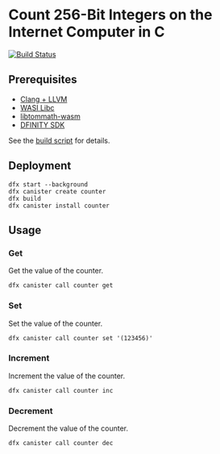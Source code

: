 # Count 256-Bit Integers on the Internet Computer in C

[![Build Status](https://github.com/enzoh/counter/workflows/build/badge.svg)](https://github.com/enzoh/counter/actions?query=workflow%3Abuild)

## Prerequisites

- [Clang + LLVM](https://releases.llvm.org)
- [WASI Libc](https://github.com/WebAssembly/wasi-libc)
- [libtommath-wasm](https://github.com/enzoh/libtommath-wasm/releases)
- [DFINITY SDK](https://sdk.dfinity.org)

See the [build script](https://github.com/enzoh/counter/blob/master/.github/workflows/ci.yml) for details.

## Deployment

```
dfx start --background
dfx canister create counter
dfx build
dfx canister install counter
```

## Usage

### Get

Get the value of the counter.

```
dfx canister call counter get
```

### Set

Set the value of the counter.

```
dfx canister call counter set '(123456)'
```

### Increment

Increment the value of the counter.

```
dfx canister call counter inc
```

### Decrement

Decrement the value of the counter.

```
dfx canister call counter dec
```

